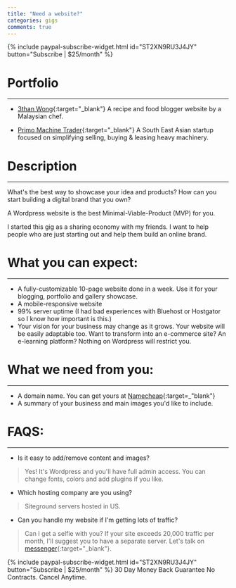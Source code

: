 ```yaml
---
title: "Need a website?"
categories: gigs
comments: true
---
```


{% include paypal-subscribe-widget.html id="ST2XN9RU3J4JY" button="Subscribe | $25/month" %}

# Portfolio
***
- [3than Wong](http://3thanwong.com){:target="_blank"}
A recipe and food blogger website by a Malaysian chef. 

- [Primo Machine Trader](http://primomachinetrader.com){:target="_blank"}
A South East Asian startup focused on simplifying selling, buying & leasing heavy machinery.

# Description
***
What's the best way to showcase your idea and products? How can you start building a digital brand that you own? 

A Wordpress website is the best Minimal-Viable-Product (MVP) for you. 

I started this gig as a sharing economy with my friends. I want to help people who are just starting out and help them build an online brand.

# What you can expect:
***
- A fully-customizable 10-page website done in a week. Use it for your blogging, portfolio and gallery showcase.
- A mobile-responsive website
- 99% server uptime (I had bad experiences with Bluehost or Hostgator so I know how important is this.)
- Your vision for your business may change as it grows. Your website will be easily adaptable too. Want to transform into an e-commerce site? An e-learning platform? Nothing on Wordpress will restrict you.

# What we need from you:
***
- A domain name. You can get yours at [Namecheap](http://namecheap.com){:target=_"blank"}
- A summary of your business and main images you'd like to include.

# FAQS:
***
- Is it easy to add/remove content and images?
> Yes! It's Wordpress and you'll have full admin access. You can change fonts, colors and add plugins if you like.

- Which hosting company are you using?
> Siteground servers hosted in US.

- Can you handle my website if I'm getting lots of traffic?
> Can I get a selfie with you? If your site exceeds 20,000 traffic per month, I'll suggest you to have a separate server. Let's talk on [messenger](http://m.me/shawnlss){:target="_blank"}.

{% include paypal-subscribe-widget.html id="ST2XN9RU3J4JY" button="Subscribe | $25/month" %}
30 Day Money Back Guarantee
No Contracts. Cancel Anytime.
